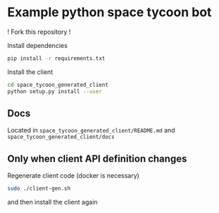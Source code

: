 # Example python space tycoon bot

! Fork this repository !

Install dependencies
```bash
pip install -r requirements.txt
```
 
Install the client
```bash
cd space_tycoon_generated_client
python setup.py install --user
```

## Docs
Located in `space_tycoon_generated_client/README.md` and `space_tycoon_generated_client/docs`

## Only when client API definition changes
Regenerate client code (docker is necessary)
```bash
sudo ./client-gen.sh
```
and then install the client again
